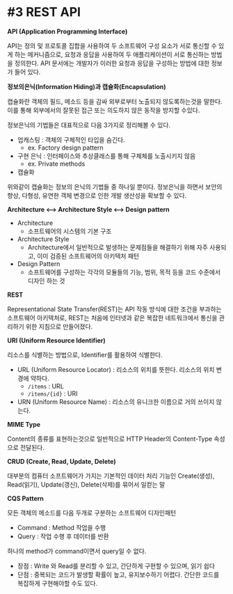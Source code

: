 # #3 REST API

**API (Application Programming Interface)**

API는 정의 및 프로토콜 집합을 사용하여 두 소프트웨어 구성 요소가 서로 통신할 수 있게 하는 메커니즘으로, 요청과 응답을 사용하여 두 애플리케이션이 서로 통신하는 방법을 정의한다. API 문서에는 개발자가 이러한 요청과 응답을 구성하는 방법에 대한 정보가 들어 있다.



**정보의은닉(Information Hiding)과 캡슐화(Encapsulation)**

캡슐화란 객체의 필드, 메소드 등을 감싸 외부로부터 노출되지 않도록하는것을 말한다. 이를 통해 외부에서의 잘못된 접근 또는 의도하지 않은 동작을 방지할 수있다.&#x20;

정보은닉의 기법들은 대표적으로 다음 3가지로 정리해볼 수 있다.

* 업캐스팅 : 객체의 구체적인 타입을 숨긴다.
  * ex. Factory design pattern
* 구현 은닉 : 인터페이스와 추상클래스를 통해 구체체를 노출시키지 않음
  * ex. Private methods
* 캡슐화

위와같이 캡슐화는 정보의 은닉의 기법들 중 하나일 뿐이다.  정보은닉을 하면서 보안의 향상, 다형성, 유연한 객체 변경으로 인한 개발 생산성을 확보할 수 있다.



**Architecture <--> Architecture Style <--> Design pattern**

* Architecture
  * 소프트웨어의 시스템의 기본 구조
* Architecture Style
  * Architecture에서 일반적으로 발생하는 문제점들을 해결하기 위해 자주 사용되고, 이미 검증된 소프트웨어의 아키텍처 패턴
* Design Pattern
  * 소프트웨어를 구성하는 각각의 모듈들의 기능, 범위, 목적 등을 코드 수준에서 디자인 하는 것



**REST**

Representational State Transfer(REST)는 API 작동 방식에 대한 조건을 부과하는 소프트웨어 아키텍처로, REST는 처음에 인터넷과 같은 복잡한 네트워크에서 통신을 관리하기 위한 지침으로 만들어졌다.



**URI (Uniform Resource Identifier)**

리소스를 식별하는 방법으로, Identifier를 활용하여 식별한다.

* URL (Uniform Resource Locator) : 리소스의 위치를 뜻한다. 리소스의 위치 변경에 약하다.
  * `/items` : URL
  * `/items/{id}` : URI
* URN (Uniform Resource Name) : 리소스의 유니크한 이름으로 거의 쓰이지 않는다.



**MIME Type**

Content의 종류를 표현하는것으로 일반적으로 HTTP Header의 Content-Type 속성으로 전달된다.



**CRUD (Create, Read, Update, Delete)**

대부분의 컴퓨터 소프트웨어가 가지는 기본적인 데이터 처리 기능인 Create(생성), Read(읽기), Update(갱신), Delete(삭제)를 묶어서 일컫는 말



**CQS Pattern**

모든 객체의 메소드를 다음 두개로 구분하는 소프트웨어 디자인패턴

* Command : Method 작업을 수행
* Query : 작업 수행 후 데이터를 반환

하나의 method가 command이면서 query일 수 없다.

* 장점 : Write 와 Read를 분리할 수 있고, 간단하게 구현할 수 있으며, 읽기 쉽다
* 단점 : 중복되는 코드가 발생할 확률이 높고, 유지보수하기 어렵다. 간단한 코드를 복잡하게 구현해야할 수도 있다.

